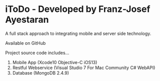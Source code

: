 iToDo - Developed by Franz-Josef Ayestaran
=====

A full stack approach to integrating mobile and server side technology.

Available on GitHub

Project source code includes...

1. Mobile App (Xcode10 Objective-C iOS13)
2. Restful Webservice (Visual Studio 7 For Mac Community C# WebAPI)
3. Database (MongoDB 2.4.9)

